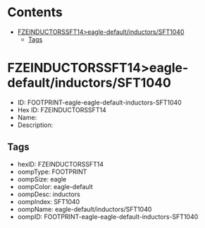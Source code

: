 



Contents
========

* [FZEINDUCTORSSFT14>eagle-default/inductors/SFT1040](#fzeinductorssft14eagle-defaultinductorssft1040)
	* [Tags](#tags)

# FZEINDUCTORSSFT14>eagle-default/inductors/SFT1040

- ID: FOOTPRINT-eagle-eagle-default-inductors-SFT1040
- Hex ID: FZEINDUCTORSSFT14
- Name: 
- Description: 

## Tags

- hexID: FZEINDUCTORSSFT14
- oompType: FOOTPRINT
- oompSize: eagle
- oompColor: eagle-default
- oompDesc: inductors
- oompIndex: SFT1040
- oompName: eagle-default/inductors/SFT1040
- oompID: FOOTPRINT-eagle-eagle-default-inductors-SFT1040
